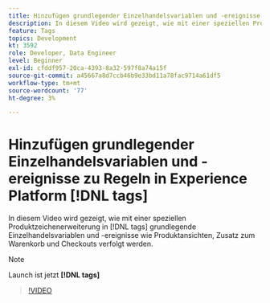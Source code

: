 ```yaml
---
title: Hinzufügen grundlegender Einzelhandelsvariablen und -ereignisse zu Regeln in Experience Platform [!DNL tags]
description: In diesem Video wird gezeigt, wie mit einer speziellen Produktzeichenerweiterung in [!DNL tags] grundlegende Einzelhandelsvariablen und -ereignisse wie Produktansichten, Zusatz zum Warenkorb und Checkouts verfolgt werden.
feature: Tags
topics: Development
kt: 3592
role: Developer, Data Engineer
level: Beginner
exl-id: cfddf957-20ca-4393-8a32-597f8a74a15f
source-git-commit: a45667a8d7ccb46b9e33bd11a78fac9714a61df5
workflow-type: tm+mt
source-wordcount: '77'
ht-degree: 3%

---
```


# Hinzufügen grundlegender Einzelhandelsvariablen und -ereignisse zu Regeln in Experience Platform [!DNL tags]

In diesem Video wird gezeigt, wie mit einer speziellen Produktzeichenerweiterung in [!DNL tags] grundlegende Einzelhandelsvariablen und -ereignisse wie Produktansichten, Zusatz zum Warenkorb und Checkouts verfolgt werden.

>[!NOTE]
>
> Launch ist jetzt **[!DNL tags]**

>[!VIDEO](https://video.tv.adobe.com/v/28763/?quality=12&learn=on)
